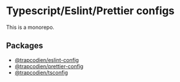 # Typescript/Eslint/Prettier configs

This is a monorepo.

## Packages
- [@trapcodien/eslint-config](./packages/eslint-config/README.md)
- [@trapcodien/prettier-config](./packages/prettier-config/README.md)
- [@trapcodien/tsconfig](./packages/tsconfig/README.md)

